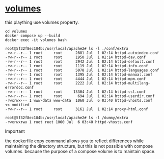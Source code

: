 # [volumes](https://docs.docker.com/reference/compose-file/volumes/)
this plaything use volumes property.  
  
    cd volumes
    docker compose up --build
    docker exec -it volumes bash
    
    root@5f32f8ec104b:/usr/local/apache2# ls -l ./conf/extra
    -rw-r--r-- 1 root     root      2881 Jul  1 02:14 httpd-autoindex.conf
    -rw-r--r-- 1 root     root      1950 Jul  1 02:14 httpd-dav.conf
    -rw-r--r-- 1 root     root      2942 Jul  1 02:14 httpd-default.conf
    -rw-r--r-- 1 root     root      1119 Jul  1 02:14 httpd-info.conf
    -rw-r--r-- 1 root     root      5078 Jul  1 02:14 httpd-languages.conf
    -rw-r--r-- 1 root     root      1395 Jul  1 02:14 httpd-manual.conf
    -rw-r--r-- 1 root     root      4444 Jul  1 02:14 httpd-mpm.conf
    -rw-r--r-- 1 root     root      2222 Jul  1 02:14 httpd-multilang-errordoc.conf
    -rw-r--r-- 1 root     root     13304 Jul  1 02:14 httpd-ssl.conf
    -rw-r--r-- 1 root     root       694 Jul  1 02:14 httpd-userdir.conf
    -rwxrwx--- 1 www-data www-data  1060 Jul  6 03:40 httpd-vhosts.conf     << modified
    -rw-r--r-- 1 root     root      3161 Jul  1 02:14 proxy-html.conf

    root@5f32f8ec104b:/usr/local/apache2# ls -l /dummy/extra
    -rwxrwxrwx 1 root root 1060 Jul  6 03:40 httpd-vhosts.conf


> [!IMPORTANT]
> the dockerfile copy command allows you to reflect differences while maintaining the directory structure, but this is not possible with compose volumes. because the purpose of a compose volume is to maintain space.
